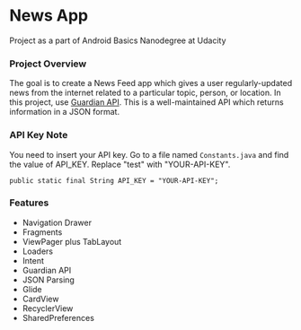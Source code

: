 # News App
Project as a part of Android Basics Nanodegree at Udacity

### Project Overview

The goal is to create a News Feed app which gives a user regularly-updated news from the internet 
related to a particular topic, person, or location. 
In this project, use [Guardian API](http://open-platform.theguardian.com/documentation/). 
This is a well-maintained API which returns information in a JSON format.

### API Key Note
You need to insert your API key.
Go to a file named `Constants.java` and find the value of API_KEY.
Replace "test" with "YOUR-API-KEY".
```
public static final String API_KEY = "YOUR-API-KEY";
```

### Features

* Navigation Drawer
* Fragments
* ViewPager plus TabLayout
* Loaders
* Intent
* Guardian API
* JSON Parsing
* Glide
* CardView
* RecyclerView
* SharedPreferences















